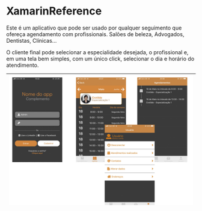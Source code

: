 # XamarinReference
Este é um aplicativo que pode ser usado por qualquer seguimento que ofereça agendamento com profissionais. Salões de beleza, Advogados, Dentistas, Clínicas...

O cliente final pode selecionar a especialidade desejada, o profissional e, em uma tela bem simples, com um único click, selecionar o dia e horário do atendimento.

| ![Image](Imagens/Telas.png) |
| :--: | 

